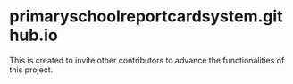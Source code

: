 # primaryschoolreportcardsystem.github.io
This is created to invite other contributors to advance the functionalities of this project.
